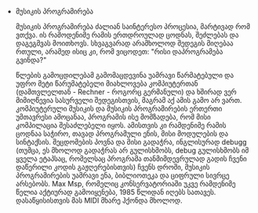 * მუსიკის პროგრამირება
  
  მუსიკის პროგრამირება ძალიან საინტერესო პროცესია, მარტივად რომ ვთქვა. ის რამოდენიმე რამის ერთდროულად ცოდნას, შეძლებას და დაგეგმვას მოითხოვს. სხვაგვარად არამხოლოდ შედეგის მიღებაა რთული, არამედ ისიც კი, რომ ვიცოდეთ:
  "რისი დაპროგრამება გვინდა?"

  წლების გამოცდილებამ გამომაცდევინა უამრავი წარმატებული და უფრო მეტი წარუმატებელი მიახლოვება კომპიუტერთან (დამთვლელთან - Rechner - როგორც გერმანული) და ხშირად ვერ მიმიღწევია სასურველი შედეგისთვის, მაგრამ აქ ამის გამო არ ვართ. კომპიუტერული მუსიკის და მუსიკის პროგრამირების ერთერთი უმთავრესი ამოცანაა, პროგრამის ისე მომზადება, რომ მისი კომპილაცია შესაძლებელი იყოს. 
  ამისთვის კი რამდენიმე რამის ცოდნაა საჭირო, თავად პროგრამული ენის, მისი მოდულების და სინტაქსის. შეცდომების პოვნა და მისი გადაჭრა, ინგლისურად debugg (თუმცა, ეს მხოლოდ გადაჭრას არ გულისხმობს, debug გულისხმობს იმ ყველა ეტაპსაც, რომელსაც პროგრამა თანმიმდევრულად გადის ჩვენი დაწერილი კოდის გაჟღერებისთვის)
  ჩვენს დროში, მუსიკის პროგრამირების უამრავი ენა, ბიბლიოთეკა და ციფრული სივრცე არსებობს. Max Msp, რომელიც კონსერვატორიაში უკვე რამდენიმე წელია აქტიურად გამოიყენება, 1985 წლიდან იღებს სათავეს. დასაწყისისთვის მას MIDI მხარე ჰქონდა მხოლოდ. 
